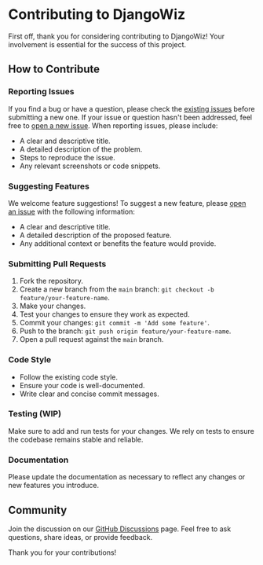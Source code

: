 # Contributing to DjangoWiz

First off, thank you for considering contributing to DjangoWiz! Your involvement is essential for the success of this project.

## How to Contribute

### Reporting Issues

If you find a bug or have a question, please check the [existing issues](https://github.com/tavallaie/DjangoWiz/issues) before submitting a new one. If your issue or question hasn't been addressed, feel free to [open a new issue](https://github.com/tavallaie/DjangoWiz/issues/new). When reporting issues, please include:

- A clear and descriptive title.
- A detailed description of the problem.
- Steps to reproduce the issue.
- Any relevant screenshots or code snippets.

### Suggesting Features

We welcome feature suggestions! To suggest a new feature, please [open an issue](https://github.com/tavallaie/DjangoWiz/issues/new) with the following information:

- A clear and descriptive title.
- A detailed description of the proposed feature.
- Any additional context or benefits the feature would provide.

### Submitting Pull Requests

1. Fork the repository.
2. Create a new branch from the `main` branch: `git checkout -b feature/your-feature-name`.
3. Make your changes.
4. Test your changes to ensure they work as expected.
5. Commit your changes: `git commit -m 'Add some feature'`.
6. Push to the branch: `git push origin feature/your-feature-name`.
7. Open a pull request against the `main` branch.

### Code Style

- Follow the existing code style.
- Ensure your code is well-documented.
- Write clear and concise commit messages.

### Testing (WIP)

Make sure to add and run tests for your changes. We rely on tests to ensure the codebase remains stable and reliable.

### Documentation

Please update the documentation as necessary to reflect any changes or new features you introduce.

## Community

Join the discussion on our [GitHub Discussions](https://github.com/tavallaie/DjangoWiz/discussions) page. Feel free to ask questions, share ideas, or provide feedback.

Thank you for your contributions!  

